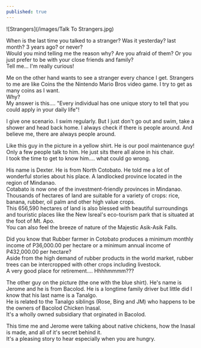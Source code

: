 ```yaml
---
published: true
---
```

![Strangers](/images/Talk To Strangers.jpg)


When is the last time you talked to a stranger? Was it yesterday? last month? 3 years ago? or never?   
Would you mind telling me the reason why? Are you afraid of them? Or you just prefer to be with your close friends and family?   
Tell me... I'm really curious!

Me on the other hand wants to see a stranger every chance I get. Strangers to me are like Coins the the Nintendo Mario Bros video game. I try to get as many coins as I want.   
Why?   
My answer is this.... "Every individual has one unique story to tell that you could apply in your daily life"!

I give one scenario. I swim regularly. But I just don't go out and swim, take a shower and head back home. I always check if there is people around. And believe me, there are always people around.   

Like this guy in the picture in a yellow shirt. He is our pool maintenance guy! Only a few people talk to him. He just sits there all alone in his chair.   
I took the time to get to know him.... what could go wrong.

His name is Dexter. He is from North Cotobato. He told me a lot of wonderful stories about his place. A landlocked province located in the region of Mindanao.   
Cotabato is now one of the investment-friendly provinces in Mindanao. Thousands of hectares of land are suitable for a variety of crops: rice, banana, rubber, oil palm and other high value crops.   
This 656,590 hectares of land is also blessed with beautiful surroundings and touristic places like the New Isreal's eco-tourism park that is situated at the foot of Mt. Apo.   
You can also feel the breeze of nature of the Majestic Asik-Asik Falls.

Did you know that Rubber farmer in Cotobato produces a minimum monthly income of P36,000.00 per hectare or a minimum annual income of P432,000.00 per hectare?   
Aside from the high demand of rubber products in the world market, rubber trees can be intercropped with other crops including livestock.   
A very good place for retirement.... Hhhhmmmm???

The other guy on the picture (the one with the blue shirt). He's name is Jerome and he is from Bacolod. He is a longtime family driver but little did I know that his last name is a Tanalgo.   
He is related to the Tanalgo siblings (Rose, Bing and JM) who happens to be the owners of Bacolod Chicken Inasal.   
It's a wholly owned subsidiary that orginated in Bacolod. 

This time me and Jerome were talking about native chickens, how the Inasal is made, and all of it's secret behind it.   
It's a pleasing story to hear especially when you are hungry.


